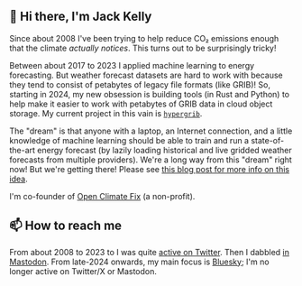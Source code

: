 ## 👋 Hi there, I'm Jack Kelly

Since about 2008 I've been trying to help reduce CO₂ emissions enough that the climate _actually notices_. This turns out to be surprisingly tricky!

Between about 2017 to 2023 I applied machine learning to energy forecasting. But weather forecast datasets are hard to work with because they tend to consist of petabytes of legacy file formats (like GRIB)! So, starting in 2024, my new obsession is building tools (in Rust and Python) to help make it easier to work with petabytes of GRIB data in cloud object storage. My current project in this vain is [`hypergrib`](https://github.com/JackKelly/hypergrib).

The "dream" is that anyone with a laptop, an Internet connection, and a little knowledge of machine learning should be able to train and run a state-of-the-art energy forecast (by lazily loading historical and live gridded weather forecasts from multiple providers). We're a long way from this "dream" right now! But we're getting there! Please see [this blog post for more info on this idea](https://openclimatefix.org/post/lazy-loading-making-it-easier-to-access-vast-datasets-of-weather-satellite-data).

I'm co-founder of [Open Climate Fix](https://github.com/openclimatefix/) (a non-profit).

## 📫 How to reach me
From about 2008 to 2023 to I was quite [active on Twitter](https://x.com/jack_kelly). Then I dabbled [in Mastodon](https://mastodon.energy/@jack_kelly). From late-2024 onwards, my main focus is [Bluesky](https://bsky.app/profile/jack-kelly.com); I'm no longer active on Twitter/X or Mastodon.
